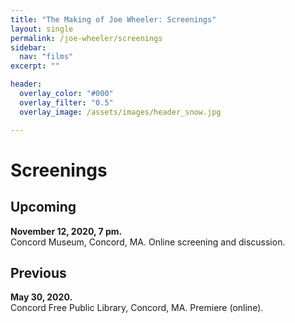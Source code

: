 ```yaml
---
title: "The Making of Joe Wheeler: Screenings"
layout: single
permalink: /joe-wheeler/screenings
sidebar:
  nav: "films"
excerpt: ""

header:
  overlay_color: "#000"
  overlay_filter: "0.5"
  overlay_image: /assets/images/header_snow.jpg

---
```


# Screenings



## Upcoming

**November 12, 2020, 7 pm.**  
Concord Museum, Concord, MA. Online screening and discussion.

## Previous

**May 30, 2020.**  
Concord Free Public Library, Concord, MA. Premiere (online).
